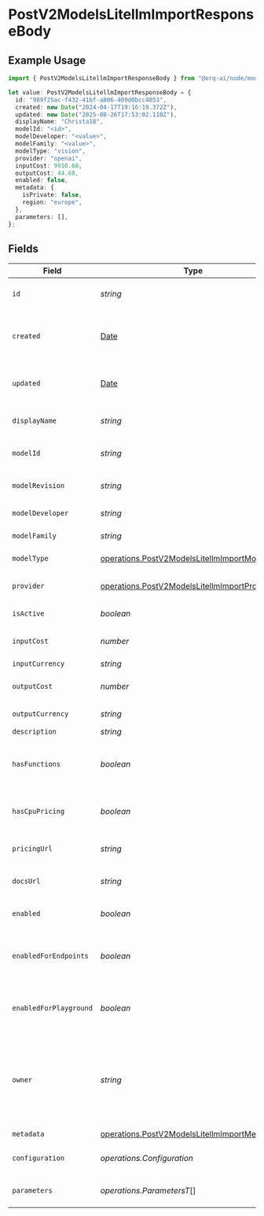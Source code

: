 # PostV2ModelsLitellmImportResponseBody

## Example Usage

```typescript
import { PostV2ModelsLitellmImportResponseBody } from "@orq-ai/node/models/operations";

let value: PostV2ModelsLitellmImportResponseBody = {
  id: "989f25ac-f432-41bf-a806-409d0bcc4853",
  created: new Date("2024-04-17T19:16:19.372Z"),
  updated: new Date("2025-08-26T17:53:02.110Z"),
  displayName: "Christa18",
  modelId: "<id>",
  modelDeveloper: "<value>",
  modelFamily: "<value>",
  modelType: "vision",
  provider: "openai",
  inputCost: 9910.68,
  outputCost: 44.68,
  enabled: false,
  metadata: {
    isPrivate: false,
    region: "europe",
  },
  parameters: [],
};
```

## Fields

| Field                                                                                                          | Type                                                                                                           | Required                                                                                                       | Description                                                                                                    |
| -------------------------------------------------------------------------------------------------------------- | -------------------------------------------------------------------------------------------------------------- | -------------------------------------------------------------------------------------------------------------- | -------------------------------------------------------------------------------------------------------------- |
| `id`                                                                                                           | *string*                                                                                                       | :heavy_check_mark:                                                                                             | Unique identifier of the model                                                                                 |
| `created`                                                                                                      | [Date](https://developer.mozilla.org/en-US/docs/Web/JavaScript/Reference/Global_Objects/Date)                  | :heavy_check_mark:                                                                                             | A timestamp reflecting when the model was created                                                              |
| `updated`                                                                                                      | [Date](https://developer.mozilla.org/en-US/docs/Web/JavaScript/Reference/Global_Objects/Date)                  | :heavy_check_mark:                                                                                             | Indicates the last time the model was updated                                                                  |
| `displayName`                                                                                                  | *string*                                                                                                       | :heavy_check_mark:                                                                                             | The display name of the model in the UI                                                                        |
| `modelId`                                                                                                      | *string*                                                                                                       | :heavy_check_mark:                                                                                             | The model id for the provider                                                                                  |
| `modelRevision`                                                                                                | *string*                                                                                                       | :heavy_minus_sign:                                                                                             | The current revision of the model                                                                              |
| `modelDeveloper`                                                                                               | *string*                                                                                                       | :heavy_check_mark:                                                                                             | The developer of the model                                                                                     |
| `modelFamily`                                                                                                  | *string*                                                                                                       | :heavy_check_mark:                                                                                             | The model family                                                                                               |
| `modelType`                                                                                                    | [operations.PostV2ModelsLitellmImportModelType](../../models/operations/postv2modelslitellmimportmodeltype.md) | :heavy_check_mark:                                                                                             | The modality of the model                                                                                      |
| `provider`                                                                                                     | [operations.PostV2ModelsLitellmImportProvider](../../models/operations/postv2modelslitellmimportprovider.md)   | :heavy_check_mark:                                                                                             | The provider of the AI service                                                                                 |
| `isActive`                                                                                                     | *boolean*                                                                                                      | :heavy_minus_sign:                                                                                             | Indicates if the model is active                                                                               |
| `inputCost`                                                                                                    | *number*                                                                                                       | :heavy_check_mark:                                                                                             | The cost per 1000 input tokens                                                                                 |
| `inputCurrency`                                                                                                | *string*                                                                                                       | :heavy_minus_sign:                                                                                             | Input currency                                                                                                 |
| `outputCost`                                                                                                   | *number*                                                                                                       | :heavy_check_mark:                                                                                             | The cost per 1000 output tokens                                                                                |
| `outputCurrency`                                                                                               | *string*                                                                                                       | :heavy_minus_sign:                                                                                             | Output currency                                                                                                |
| `description`                                                                                                  | *string*                                                                                                       | :heavy_minus_sign:                                                                                             | Description                                                                                                    |
| `hasFunctions`                                                                                                 | *boolean*                                                                                                      | :heavy_minus_sign:                                                                                             | Indicates if this model supports function calling                                                              |
| `hasCpuPricing`                                                                                                | *boolean*                                                                                                      | :heavy_minus_sign:                                                                                             | Indicates if this model pricing is based on time                                                               |
| `pricingUrl`                                                                                                   | *string*                                                                                                       | :heavy_minus_sign:                                                                                             | The url of the pricing for the model                                                                           |
| `docsUrl`                                                                                                      | *string*                                                                                                       | :heavy_minus_sign:                                                                                             | The link for the endpoint documentation                                                                        |
| `enabled`                                                                                                      | *boolean*                                                                                                      | :heavy_check_mark:                                                                                             | Indicates if the model is enabled                                                                              |
| `enabledForEndpoints`                                                                                          | *boolean*                                                                                                      | :heavy_minus_sign:                                                                                             | If the value is `true` the model will be visible in the Prompt Studio                                          |
| `enabledForPlayground`                                                                                         | *boolean*                                                                                                      | :heavy_minus_sign:                                                                                             | If the value is `true` the model will be visible in the Playground                                             |
| `owner`                                                                                                        | *string*                                                                                                       | :heavy_minus_sign:                                                                                             | The owner of the model. If the value is `system` the model is provider by Orq.ai, otherwise is a private model |
| `metadata`                                                                                                     | [operations.PostV2ModelsLitellmImportMetadata](../../models/operations/postv2modelslitellmimportmetadata.md)   | :heavy_check_mark:                                                                                             | N/A                                                                                                            |
| `configuration`                                                                                                | *operations.Configuration*                                                                                     | :heavy_minus_sign:                                                                                             | The configuration of the model                                                                                 |
| `parameters`                                                                                                   | *operations.ParametersT*[]                                                                                     | :heavy_check_mark:                                                                                             | The parameters of the model                                                                                    |